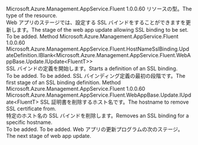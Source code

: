 <Type Name="IWithHostNameSslBinding&lt;FluentT&gt;" FullName="Microsoft.Azure.Management.AppService.Fluent.WebAppBase.Update.IWithHostNameSslBinding&lt;FluentT&gt;">
  <TypeSignature Language="C#" Value="public interface IWithHostNameSslBinding&lt;FluentT&gt;" />
  <TypeSignature Language="ILAsm" Value=".class public interface auto ansi abstract IWithHostNameSslBinding`1&lt;FluentT&gt;" />
  <TypeSignature Language="DocId" Value="T:Microsoft.Azure.Management.AppService.Fluent.WebAppBase.Update.IWithHostNameSslBinding`1" />
  <TypeSignature Language="VB.NET" Value="Public Interface IWithHostNameSslBinding(Of FluentT)" />
  <TypeSignature Language="F#" Value="type IWithHostNameSslBinding&lt;'FluentT&gt; = interface" />
  <AssemblyInfo>
    <AssemblyName>Microsoft.Azure.Management.AppService.Fluent</AssemblyName>
    <AssemblyVersion>1.0.0.60</AssemblyVersion>
  </AssemblyInfo>
  <TypeParameters>
    <TypeParameter Name="FluentT" />
  </TypeParameters>
  <Interfaces />
  <Docs>
    <typeparam name="FluentT"><span data-ttu-id="9caff-101">リソースの型。</span><span class="sxs-lookup"><span data-stu-id="9caff-101">The type of the resource.</span></span></typeparam>
    <summary>
            <span data-ttu-id="9caff-102">Web アプリのステージでは、設定する SSL バインドをすることができますを更新します。</span><span class="sxs-lookup"><span data-stu-id="9caff-102">The stage of the web app update allowing SSL binding to be set.</span></span>
            </summary>
    <remarks>To be added.</remarks>
  </Docs>
  <Members>
    <Member MemberName="DefineSslBinding">
      <MemberSignature Language="C#" Value="public Microsoft.Azure.Management.AppService.Fluent.HostNameSslBinding.UpdateDefinition.IBlank&lt;Microsoft.Azure.Management.AppService.Fluent.WebAppBase.Update.IUpdate&lt;FluentT&gt;&gt; DefineSslBinding ();" />
      <MemberSignature Language="ILAsm" Value=".method public hidebysig newslot virtual instance class Microsoft.Azure.Management.AppService.Fluent.HostNameSslBinding.UpdateDefinition.IBlank`1&lt;class Microsoft.Azure.Management.AppService.Fluent.WebAppBase.Update.IUpdate`1&lt;!FluentT&gt;&gt; DefineSslBinding() cil managed" />
      <MemberSignature Language="DocId" Value="M:Microsoft.Azure.Management.AppService.Fluent.WebAppBase.Update.IWithHostNameSslBinding`1.DefineSslBinding" />
      <MemberSignature Language="VB.NET" Value="Public Function DefineSslBinding () As IBlank(Of IUpdate(Of FluentT))" />
      <MemberSignature Language="F#" Value="abstract member DefineSslBinding : unit -&gt; Microsoft.Azure.Management.AppService.Fluent.HostNameSslBinding.UpdateDefinition.IBlank&lt;Microsoft.Azure.Management.AppService.Fluent.WebAppBase.Update.IUpdate&lt;'FluentT&gt;&gt;" Usage="iWithHostNameSslBinding.DefineSslBinding " />
      <MemberType>Method</MemberType>
      <AssemblyInfo>
        <AssemblyName>Microsoft.Azure.Management.AppService.Fluent</AssemblyName>
        <AssemblyVersion>1.0.0.60</AssemblyVersion>
      </AssemblyInfo>
      <ReturnValue>
        <ReturnType>Microsoft.Azure.Management.AppService.Fluent.HostNameSslBinding.UpdateDefinition.IBlank&lt;Microsoft.Azure.Management.AppService.Fluent.WebAppBase.Update.IUpdate&lt;FluentT&gt;&gt;</ReturnType>
      </ReturnValue>
      <Parameters />
      <Docs>
        <summary>
            <span data-ttu-id="9caff-103">SSL バインドの定義を開始します。</span><span class="sxs-lookup"><span data-stu-id="9caff-103">Starts a definition of an SSL binding.</span></span>
            </summary>
        <returns>To be added.</returns>
        <remarks>To be added.</remarks>
        <return><span data-ttu-id="9caff-104">SSL バインディング定義の最初の段階です。</span><span class="sxs-lookup"><span data-stu-id="9caff-104">The first stage of an SSL binding definition.</span></span></return>
      </Docs>
    </Member>
    <Member MemberName="WithoutSslBinding">
      <MemberSignature Language="C#" Value="public Microsoft.Azure.Management.AppService.Fluent.WebAppBase.Update.IUpdate&lt;FluentT&gt; WithoutSslBinding (string hostname);" />
      <MemberSignature Language="ILAsm" Value=".method public hidebysig newslot virtual instance class Microsoft.Azure.Management.AppService.Fluent.WebAppBase.Update.IUpdate`1&lt;!FluentT&gt; WithoutSslBinding(string hostname) cil managed" />
      <MemberSignature Language="DocId" Value="M:Microsoft.Azure.Management.AppService.Fluent.WebAppBase.Update.IWithHostNameSslBinding`1.WithoutSslBinding(System.String)" />
      <MemberSignature Language="VB.NET" Value="Public Function WithoutSslBinding (hostname As String) As IUpdate(Of FluentT)" />
      <MemberSignature Language="F#" Value="abstract member WithoutSslBinding : string -&gt; Microsoft.Azure.Management.AppService.Fluent.WebAppBase.Update.IUpdate&lt;'FluentT&gt;" Usage="iWithHostNameSslBinding.WithoutSslBinding hostname" />
      <MemberType>Method</MemberType>
      <AssemblyInfo>
        <AssemblyName>Microsoft.Azure.Management.AppService.Fluent</AssemblyName>
        <AssemblyVersion>1.0.0.60</AssemblyVersion>
      </AssemblyInfo>
      <ReturnValue>
        <ReturnType>Microsoft.Azure.Management.AppService.Fluent.WebAppBase.Update.IUpdate&lt;FluentT&gt;</ReturnType>
      </ReturnValue>
      <Parameters>
        <Parameter Name="hostname" Type="System.String" />
      </Parameters>
      <Docs>
        <param name="hostname"><span data-ttu-id="9caff-105">SSL 証明書を削除するホスト名です。</span><span class="sxs-lookup"><span data-stu-id="9caff-105">The hostname to remove SSL certificate from.</span></span></param>
        <summary>
            <span data-ttu-id="9caff-106">特定のホスト名の SSL バインドを削除します。</span><span class="sxs-lookup"><span data-stu-id="9caff-106">Removes an SSL binding for a specific hostname.</span></span>
            </summary>
        <returns>To be added.</returns>
        <remarks>To be added.</remarks>
        <return><span data-ttu-id="9caff-107">Web アプリの更新プログラムの次のステージ。</span><span class="sxs-lookup"><span data-stu-id="9caff-107">The next stage of web app update.</span></span></return>
      </Docs>
    </Member>
  </Members>
</Type>